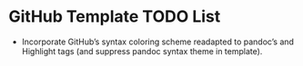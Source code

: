 GitHub Template TODO List
=========================

-   Incorporate GitHub’s syntax coloring scheme readapted to pandoc’s and Highlight tags (and suppress pandoc syntax theme in template).

